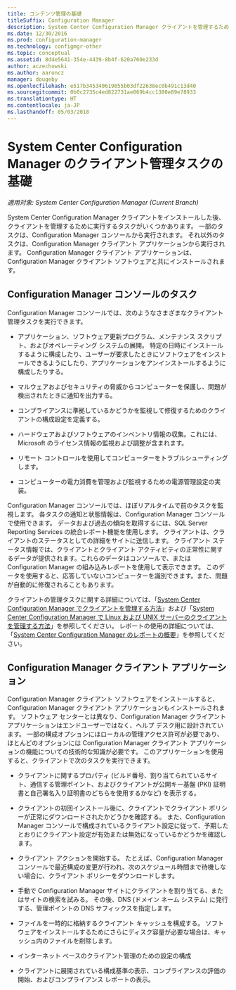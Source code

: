 ```yaml
---
title: コンテンツ管理の基礎
titleSuffix: Configuration Manager
description: System Center Configuration Manager クライアントを管理するために実行するタスクについて説明します。
ms.date: 12/30/2016
ms.prod: configuration-manager
ms.technology: configmgr-other
ms.topic: conceptual
ms.assetid: 8d4e5641-354e-4439-8b4f-620a760e233d
author: aczechowski
ms.author: aaroncz
manager: dougeby
ms.openlocfilehash: e517b345340619055b03df22638ec0b491c13d40
ms.sourcegitcommit: 0b0c2735c4ed822731ae069b4cc1380e89e78933
ms.translationtype: HT
ms.contentlocale: ja-JP
ms.lasthandoff: 05/03/2018
---
```

# <a name="fundamentals-of-client-management-tasks-for-system-center-configuration-manager"></a>System Center Configuration Manager のクライアント管理タスクの基礎

*適用対象: System Center Configuration Manager (Current Branch)*

System Center Configuration Manager クライアントをインストールした後、クライアントを管理するために実行するタスクがいくつかあります。  一部のタスクは、Configuration Manager コンソールから実行されます。 それ以外のタスクは、Configuration Manager クライアント アプリケーションから実行されます。 Configuration Manager クライアント アプリケーションは、Configuration Manager クライアント ソフトウェアと共にインストールされます。

## <a name="configuration-manager-console-tasks"></a>Configuration Manager コンソールのタスク
 Configuration Manager コンソールでは、次のようなさまざまなクライアント管理タスクを実行できます。  

-   アプリケーション、ソフトウェア更新プログラム、メンテナンス スクリプト、およびオペレーティング システムの展開。 特定の日時にインストールするように構成したり、ユーザーが要求したときにソフトウェアをインストールできるようにしたり、アプリケーションをアンインストールするように構成したりする。  

-   マルウェアおよびセキュリティの脅威からコンピューターを保護し、問題が検出されたときに通知を出力する。  

-   コンプライアンスに準拠しているかどうかを監視して修復するためのクライアントの構成設定を定義する。  

-   ハードウェアおよびソフトウェアのインベントリ情報の収集。これには、Microsoft のライセンス情報の監視および調整が含まれます。  

-   リモート コントロールを使用してコンピューターをトラブルシューティングします。  

-   コンピューターの電力消費を管理および監視するための電源管理設定の実装。  

Configuration Manager コンソールでは、ほぼリアルタイムで前のタスクを監視します。 各タスクの通知と状態情報は、Configuration Manager コンソールで使用できます。 データおよび過去の傾向を取得するには、SQL Server Reporting Services の統合レポート機能を使用します。 クライアントは、クライアントのステータスとしての詳細をサイトに送信します。  クライアント ステータス情報では、クライアントとクライアント アクティビティの正常性に関するデータが提供されます。これらのデータはコンソールで、または Configuration Manager の組み込みレポートを使用して表示できます。 このデータを使用すると、応答していないコンピューターを識別できます。また、問題が自動的に修復されることもあります。  

 クライアントの管理タスクに関する詳細については、「[System Center Configuration Manager でクライアントを管理する方法](../../core/clients/manage/manage-clients.md)」および「[System Center Configuration Manager で Linux および UNIX サーバーのクライアントを管理する方法](../../core/clients/manage/manage-clients-for-linux-and-unix-servers.md)」を参照してください。 レポートの使用の詳細については、   
            「[System Center Configuration Manager のレポートの概要](../../core/servers/manage/introduction-to-reporting.md)」を参照してください。  

## <a name="configuration-manager-client-application"></a>Configuration Manager クライアント アプリケーション  
 Configuration Manager クライアント ソフトウェアをインストールすると、Configuration Manager クライアント アプリケーションもインストールされます。 ソフトウェア センターとは異なり、Configuration Manager クライアント アプリケーションはエンドユーザーではなく、ヘルプ デスク用に設計されています。 一部の構成オプションにはローカルの管理アクセス許可が必要であり、ほとんどのオプションには Configuration Manager クライアント アプリケーションの機能についての技術的な知識が必要です。 このアプリケーションを使用すると、クライアントで次のタスクを実行できます。  

-   クライアントに関するプロパティ (ビルド番号、割り当てられているサイト、通信する管理ポイント、およびクライアントが公開キー基盤 (PKI) 証明書と自己署名入り証明書のどちらを使用するかなど) を表示する。  

-   クライアントの初回インストール後に、クライアントでクライアント ポリシーが正常にダウンロードされたかどうかを確認する。 また、Configuration Manager コンソールで構成されているクライアント設定に従って、予期したとおりにクライアント設定が有効または無効になっているかどうかを確認します。  

-   クライアント アクションを開始する。 たとえば、Configuration Manager コンソールで最近構成の変更が行われ、次のスケジュール時間まで待機しない場合に、クライアント ポリシーをダウンロードします。  

-   手動で Configuration Manager サイトにクライアントを割り当てる、またはサイトの検索を試みる。 その後、DNS (ドメイン ネーム システム) に発行する、管理ポイントの DNS サフィックスを指定します。  

-   ファイルを一時的に格納するクライアント キャッシュを構成する。 ソフトウェアをインストールするためにさらにディスク容量が必要な場合は、キャッシュ内のファイルを削除します。  

-   インターネット ベースのクライアント管理のための設定の構成  

-   クライアントに展開されている構成基準の表示、コンプライアンスの評価の開始、およびコンプライアンス レポートの表示。  
